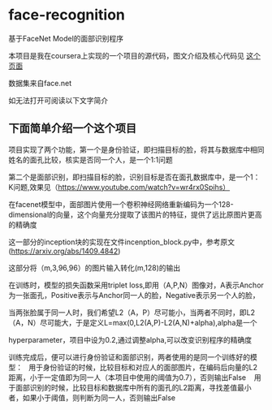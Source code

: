 # face-recognition
基于FaceNet Model的面部识别程序

本项目是我在coursera上实现的一个项目的源代码，图文介绍及核心代码见
[这个页面](https://github.com/zhuangzheng/face-recognition/blob/master/face-recognition.ipynb)

数据集来自face.net


如无法打开可阅读以下文字简介

下面简单介绍一个这个项目
------------------------------------------------------------------------------------------------------------------------------------------

项目实现了两个功能，第一个是身份验证，即扫描目标的脸，将其与数据库中相同姓名的面孔比较，核实是否同一个人，是一个1:1问题

第二个是面部识别，即扫描目标的脸，识别目标是否在面孔数据库中，是一个1：K问题,效果见（https://www.youtube.com/watch?v=wr4rx0Spihs）


在facenet模型中，面部图片使用一个卷积神经网络重新编码为一个128-dimensional的向量，这个向量充分提取了该图片的特征，提供了远比原图片更高的精确度

这一部分的inception块的实现在文件incenption_block.py中，参考原文 (https://arxiv.org/abs/1409.4842)

这部分将（m,3,96,96）的图片输入转化(m,128)的输出

     

在训练时，模型的损失函数采用triplet loss,即用（A,P,N）图像对，A表示Anchor为一张面孔，Positive表示与Anchor同一人的脸，Negative表示另一个人的脸，

当两张脸属于同一人时，我们希望L2（A，P）尽可能小，当两者不同时，即L2（A，N）尽可能大，于是定义L=max(0,L2(A,P)-L2(A,N)+alpha),alpha是一个

hyperparameter，项目中设为0.2,通过调整alpha,可以改变识别程序的精确度

训练完成后，便可以进行身份验证和面部识别，两者使用的是同一个训练好的模型：
    用于身份验证的时候，比较目标和对应人的面部图片，在编码后向量的L2距离，小于一定值即为同一人（本项目中使用的阈值为0.7），否则输出False
    用于面部识别的时候，比较目标和数据库中所有的面孔的L2距离，寻找差值最小者，如果小于阈值，则判断为同一人，否则输出False
